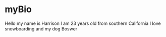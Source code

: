 # myBio
Hello my name is Harrison
I am 23 years old from southern California
I love snowboarding and my dog Boswer
